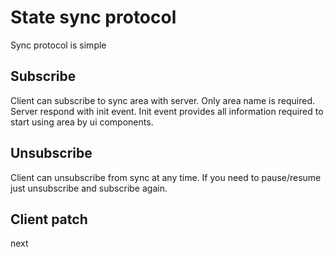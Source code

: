 # State sync protocol

Sync protocol is simple

## **Subscribe**

Client can subscribe to sync area with server. Only area name is required. Server respond with init event. Init event provides all information required to start using area by ui components.

## **Unsubscribe**

Client can unsubscribe from sync at any time. If you need to pause/resume just unsubscribe and subscribe again.

## **Client patch**

next

